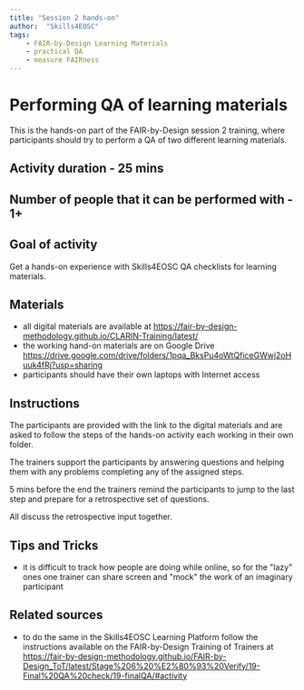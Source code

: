 ```yaml
---
title: "Session 2 hands-on"
author:  "Skills4EOSC"
tags: 
    - FAIR-by-Design Learning Materials
    - practical QA
    - measure FAIRness
---
```


# Performing QA of learning materials

This is the hands-on part of the FAIR-by-Design session 2 training, where participants should try to perform a QA of two different learning materials.

## Activity duration - 25 mins

## Number of people that it can be performed with - 1+

## Goal of activity

Get a hands-on experience with Skills4EOSC QA checklists for learning materials. 

## Materials
- all digital materials are available at https://fair-by-design-methodology.github.io/CLARIN-Training/latest/
- the working hand-on materials are on Google Drive https://drive.google.com/drive/folders/1pqa_BksPu4oWtQficeGWwj2oHuuk4fRj?usp=sharing
- participants should have their own laptops with Internet access

## Instructions

The participants are provided with the link to the digital materials and are asked to follow the steps of the hands-on activity each working in their own folder.

The trainers support the participants by answering questions and helping them with any problems completing any of the assigned steps.

5 mins before the end the trainers remind the participants to jump to the last step and prepare for a retrospective set of questions.

All discuss the retrospective input together.


## Tips and Tricks

- it is difficult to track how people are doing while online, so for the "lazy" ones one trainer can share screen and "mock" the work of an imaginary participant

## Related sources

- to do the same in the Skills4EOSC Learning Platform follow the instructions available on the FAIR-by-Design Training of Trainers at https://fair-by-design-methodology.github.io/FAIR-by-Design_ToT/latest/Stage%206%20%E2%80%93%20Verify/19-Final%20QA%20check/19-finalQA/#activity
